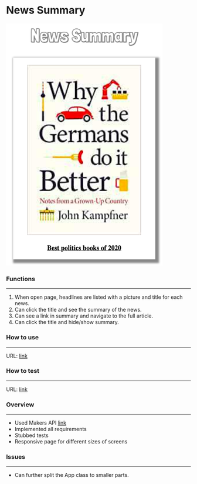 # News Summary

![news](/docs/images/news-summary.png)

### Functions
-------

1. When open page, headlines are listed with a picture and title for each news.
2. Can click the title and see the summary of the news.
3. Can see a link in summary and navigate to the full article.
4. Can click the title and hide/show summary.

### How to use
-------
URL: <a href="https://shacheng.co.uk/news-summary-challenge/" target="_blank">link</a>

### How to test
-------
URL: <a href="https://shacheng.co.uk/news-summary-challenge/test.html" target="_blank">link</a>

### Overview
-------
- Used Makers API <a href="https://github.com/makersacademy/news-summary-api" target="_blank">link</a>
- Implemented all requirements
- Stubbed tests
- Responsive page for different sizes of screens

### Issues
-------
- Can further split the App class to smaller parts.

